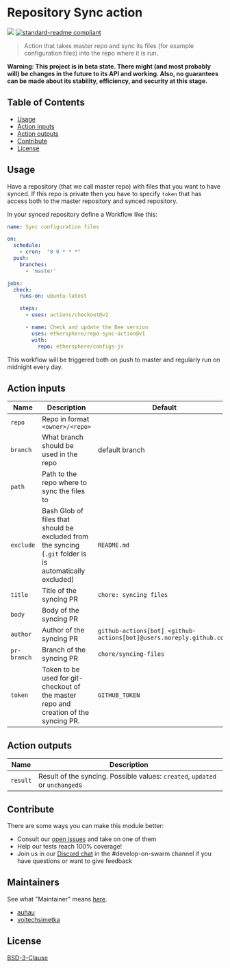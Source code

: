 # Repository Sync action

[![](https://img.shields.io/badge/made%20by-Swarm-blue.svg?style=flat-square)](https://swarm.ethereum.org/)
[![standard-readme compliant](https://img.shields.io/badge/standard--readme-OK-brightgreen.svg?style=flat-square)](https://github.com/RichardLitt/standard-readme)

> Action that takes master repo and sync its files (for example configuration files) into the repo where it is run.

**Warning: This project is in beta state. There might (and most probably will) be changes in the future to its API and working. Also, no guarantees can be made about its stability, efficiency, and security at this stage.**

## Table of Contents

- [Usage](#usage)
- [Action inputs](#action-inputs)
- [Action outputs](#action-outputs)
- [Contribute](#contribute)
- [License](#license)

## Usage

Have a repository (that we call master repo) with files that you want to have synced. If this repo is private then you
have to specify `token` that has access both to the master repository and synced repository.

In your synced repository define a Workflow like this:

```yaml
name: Sync configuration files

on:
  schedule:
    - cron:  "0 0 * * *"
  push:
    branches:
      - 'master'

jobs:
  check:
    runs-on: ubuntu-latest

    steps:
      - uses: actions/checkout@v2

      - name: Check and update the Bee version
        uses: ethersphere/repo-sync-action@v1
        with:
          repo: ethersphere/configs-js
```

This workflow will be triggered both on push to master and regularly run on midnight every day.

## Action inputs

| Name | Description | Default |
| --- | --- | --- |
| `repo` | Repo in format `<owner>/<repo>` |  |
| `branch` | What branch should be used in the repo | default branch |
| `path` | Path to the repo where to sync the files to | |
| `exclude` | Bash Glob of files that should be excluded from the syncing (`.git` folder is is automatically excluded) | `README.md` |
| `title` | Title of the syncing PR | `chore: syncing files` |
| `body` | Body of the syncing PR | |
| `author` | Author of the syncing PR | `github-actions[bot] <github-actions[bot]@users.noreply.github.com>` |
| `pr-branch` | Branch of the syncing PR | `chore/syncing-files` |
| `token` | Token to be used for git-checkout of the master repo and creation of the syncing PR. | `GITHUB_TOKEN` |

## Action outputs

| Name | Description |
| --- | --- |
| `result` | Result of the syncing. Possible values: `created`, `updated` or `unchanged`s |

## Contribute

There are some ways you can make this module better:

- Consult our [open issues](https://github.com/ethersphere/update-supported-bee-action/issues) and take on one of them
- Help our tests reach 100% coverage!
- Join us in our [Discord chat](https://discord.gg/wdghaQsGq5) in the #develop-on-swarm channel if you have questions or want to give feedback

## Maintainers

See what "Maintainer" means [here](https://github.com/ethersphere/repo-maintainer).

- [auhau](https://github.com/auhau)
- [vojtechsimetka](https://github.com/vojtechsimetka)

## License

[BSD-3-Clause](./LICENSE)

